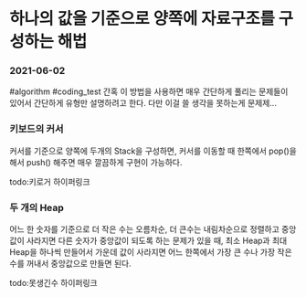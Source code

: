 # 하나의 값을 기준으로 양쪽에 자료구조를 구성하는 해법
### 2021-06-02
#algorithm #coding_test 
간혹 이 방법을 사용하면 매우 간단하게 풀리는 문제들이 있어서 간단하게 유형만 설명하려고 한다. 다만 이걸 쓸 생각을 못하는게 문제제...

### 키보드의 커서
커서를 기준으로 양쪽에 두개의 Stack을 구성하면, 커서를 이동할 때 한쪽에서 pop()을 해서 push() 해주면 매우 깔끔하게 구현이 가능하다.

todo:키로거 하이퍼링크

### 두 개의 Heap
어느 한 숫자를 기준으로 더 작은 수는 오름차순, 더 큰수는 내림차순으로 정렬하고 중앙값이 사라지면 다른 숫자가 중앙값이 되도록 하는 문제가 있을 때, 최소 Heap과 최대 Heap을 하나씩 만들어서 가운데 값이 사라지면 어느 한쪽에서 가장 큰 수나 가장 작은 수를 꺼내서 중앙값으로 만들면 된다.

todo:못생긴수 하이퍼링크